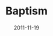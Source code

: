 ---
layout: message
category: message
series: "The Strong Challenge"
title: "Baptism"
date: 2011-11-19
message_id: 701
---